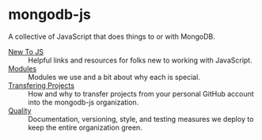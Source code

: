 # mongodb-js

A collective of JavaScript that does things to or with MongoDB.

<dl>
  <dt><a href="new-to-js.md">New To JS</a></dt>
  <dd>
    Helpful links and resources for folks new to working with JavaScript.
  </dd>
  <dt><a href="modules.md">Modules</a></dt>
  <dd>
    Modules we use and a bit about why each is special.
  <dt><a href="transferring.md">Transfering Projects</a></dt>
  <dd>
    How and why to transfer projects from your personal GitHub account into
    the mongodb-js organization.
  </dd>
  <dt><a href="quality.md">Quality</a></dt>
  <dd>
    Documentation, versioning, style, and testing measures we deploy to keep
    the entire organization green.
  </dd>
</dl>
